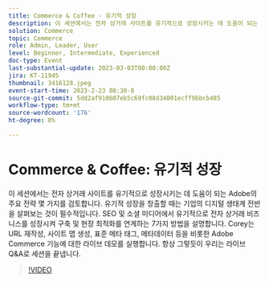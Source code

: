 ```yaml
---
title: Commerce & Coffee - 유기적 성장
description: 이 세션에서는 전자 상거래 사이트를 유기적으로 성장시키는 데 도움이 되는 Adobe의 주요 전략 몇 가지를 검토합니다. 유기적 성장을 창출할 때는 기업의 디지털 생태계 전반을 살펴보는 것이 필수적입니다. SEO 및 소셜 미디어에서 유기적으로 전자 상거래 비즈니스를 성장시켜 구축 및 현장 최적화를 연계하는 7가지 방법을 설명합니다. Corey는 URL 재작성, 사이트 맵 생성, 표준 메타 태그, 메타데이터 등을 비롯한 Adobe Commerce 기능에 대한 라이브 데모를 실행합니다. 항상 그렇듯이 우리는 라이브 Q&A로 세션을 끝냅니다.
solution: Commerce
topic: Commerce
role: Admin, Leader, User
level: Beginner, Intermediate, Experienced
doc-type: Event
last-substantial-update: 2023-03-03T00:00:00Z
jira: KT-11945
thumbnail: 3416128.jpeg
event-start-time: 2023-2-23 08:30-8
source-git-commit: 5dd2af910607eb5c69fc08d34001ecff9bbcb485
workflow-type: tm+mt
source-wordcount: '176'
ht-degree: 0%

---
```


# Commerce &amp; Coffee: 유기적 성장

이 세션에서는 전자 상거래 사이트를 유기적으로 성장시키는 데 도움이 되는 Adobe의 주요 전략 몇 가지를 검토합니다. 유기적 성장을 창출할 때는 기업의 디지털 생태계 전반을 살펴보는 것이 필수적입니다. SEO 및 소셜 미디어에서 유기적으로 전자 상거래 비즈니스를 성장시켜 구축 및 현장 최적화를 연계하는 7가지 방법을 설명합니다. Corey는 URL 재작성, 사이트 맵 생성, 표준 메타 태그, 메타데이터 등을 비롯한 Adobe Commerce 기능에 대한 라이브 데모를 실행합니다. 항상 그렇듯이 우리는 라이브 Q&amp;A로 세션을 끝냅니다.

>[!VIDEO](https://video.tv.adobe.com/v/3416128/?quality=12&learn=on)
